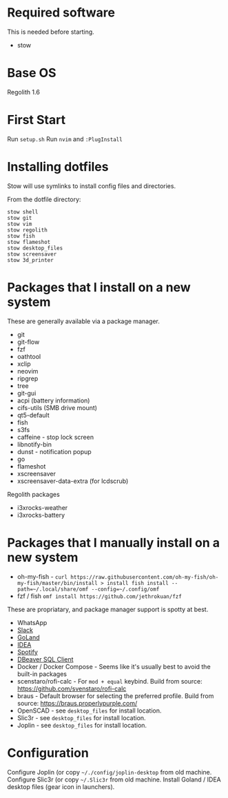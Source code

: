 # Required software

This is needed before starting.
* stow

# Base OS
Regolith 1.6

# First Start

Run `setup.sh`
Run `nvim` and `:PlugInstall`

# Installing dotfiles

Stow will use symlinks to install config files and directories.

From the dotfile directory:
```
stow shell
stow git
stow vim
stow regolith
stow fish
stow flameshot
stow desktop_files
stow screensaver
stow 3d_printer
```

# Packages that I install on a new system

These are generally available via a package manager.
* git
* git-flow
* fzf
* oathtool
* xclip
* neovim
* ripgrep
* tree
* git-gui
* acpi (battery information)
* cifs-utils (SMB drive mount)
* qt5-default
* fish
* s3fs
* caffeine - stop lock screen
* libnotify-bin
* dunst - notification popup
* go
* flameshot
* xscreensaver
* xscreensaver-data-extra (for lcdscrub)

Regolith packages
* i3xrocks-weather
* i3xrocks-battery

# Packages that I manually install on a new system

* oh-my-fish - `curl https://raw.githubusercontent.com/oh-my-fish/oh-my-fish/master/bin/install > install
fish install --path=~/.local/share/omf --config=~/.config/omf`
* fzf / fish `omf install https://github.com/jethrokuan/fzf`

These are propriatary, and package manager support is spotty at best.
* WhatsApp
* [Slack](https://slack.com/downloads/linux)
* [GoLand](https://www.jetbrains.com/go/download/#section=linux)
* [IDEA](https://www.jetbrains.com/idea/download/#section=linux)
* [Spotify](https://www.spotify.com/us/download/linux/)
* [DBeaver SQL Client]()
* Docker / Docker Compose - Seems like it's usually best to avoid the built-in packages
* scenstaro/rofi-calc - For `mod + equal` keybind. Build from source:  https://github.com/svenstaro/rofi-calc
* braus - Default browser for selecting the preferred profile. Build from source: https://braus.properlypurple.com/
* OpenSCAD - see `desktop_files` for install location.
* Slic3r - see `desktop_files` for install location.
* Joplin - see `desktop_files` for install location.

# Configuration

Configure Joplin (or copy `~/./config/joplin-desktop` from old machine.
Configure Slic3r (or copy `~/.Slic3r` from old machine.
Install Goland / IDEA desktop files (gear icon in launchers).
